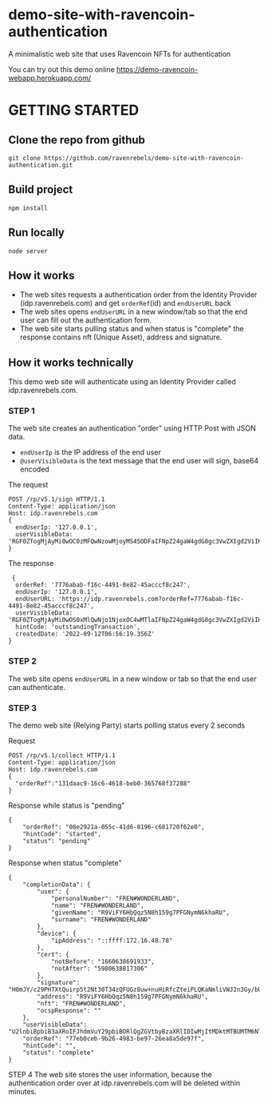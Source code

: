 # demo-site-with-ravencoin-authentication

A minimalistic web site that uses Ravencoin NFTs for authentication

You can try out this demo online https://demo-ravencoin-webapp.herokuapp.com/
# GETTING STARTED

## Clone the repo from github

`git clone https://github.com/ravenrebels/demo-site-with-ravencoin-authentication.git`

## Build project

`npm install`

## Run locally

`node server`

## How it works

- The web sites requests a authentication order from the Identity Provider (idp.ravenrebels.com) and get `orderRef`(id) and `endUserURL` back
- The web sites opens `endUserURL` in a new window/tab so that the end user can fill out the authentication form.
- The web site starts pulling status and when status is "complete" the response contains nft (Unique Asset), address and signature.

 

## How it works technically

This demo web site will authenticate using an Identity Provider called idp.ravenrebels.com.

### STEP 1

The web site creates an authentication "order" using HTTP Post with JSON data.

- `endUserIp` is the IP address of the end user
- `@userVisibleData` is the text message that the end user will sign, base64 encoded

The request

```
POST /rp/v5.1/sign HTTP/1.1
Content-Type: application/json
Host: idp.ravenrebels.com
{
  endUserIp: '127.0.0.1',
  userVisibleData: 'RGF0ZTogMjAyMi0wOC0zMFQwNzowMjoyMS45ODFaIFNpZ24gaW4gdG8gc3VwZXIgd2ViIHNpdGUgZG90IGNvbQ=='
}
```


The response

```
 {
  orderRef: '7776abab-f16c-4491-8e82-45acccf8c247',
  endUserIp: '127.0.0.1',
  endUserURL: 'https://idp.ravenrebels.com?orderRef=7776abab-f16c-4491-8e82-45acccf8c247',
  userVisibleData: 'RGF0ZTogMjAyMi0wOS0xMlQwNjo1NjoxOC4wMTlaIFNpZ24gaW4gdG8gc3VwZXIgd2ViIHNpdGUgZG90IGNvbQ==',
  hintCode: 'outstandingTransaction',
  createdDate: '2022-09-12T06:56:19.356Z'
}
```
### STEP 2
The web site opens `endUserURL` in a new window or tab so that the end user can authenticate.

### STEP 3

The demo web site (Relying Party) starts polling status every 2 seconds

Request

```
POST /rp/v5.1/collect HTTP/1.1
Content-Type: application/json
Host: idp.ravenrebels.com
{
  "orderRef":"131daac9-16c6-4618-beb0-365768f37288"
}
```

Response while status is "pending"

```
{
    "orderRef": "08e2921a-055c-41d6-8196-c681720f62e0",
    "hintCode": "started",
    "status": "pending"
}
```

Response when status "complete"

```
{
    "completionData": {
        "user": {
            "personalNumber": "FREN#WONDERLAND",
            "name": "FREN#WONDERLAND",
            "givenName": "R9ViFY6HbQqz5N8h159g7PFGNymN6khaRU",
            "surname": "FREN#WONDERLAND"
        },
        "device": {
            "ipAddress": "::ffff:172.16.48.78"
        },
        "cert": {
            "notBefore": "1660638691933",
            "notAfter": "5980638817306"
        },
        "signature": "H0mJY/c29PHTXtQuirp5t2Nt30T34zQFUGz8uw+nuHiRfcZteiPLQKaNmliVWJ2n3Gy/bUUIhVelYp3yyLnKhbM=",
        "address": "R9ViFY6HbQqz5N8h159g7PFGNymN6khaRU",
        "nft": "FREN#WONDERLAND",
        "ocspResponse": ""
    },
    "userVisibleData": "U2lnbiBpbiB3aXRoIFJhdmVuY29pbiBORlQgZGVtbyBzaXRlIDIwMjItMDktMTBUMTM6NTE6MzEuODMzWg==",
    "orderRef": "77eb0ceb-9b26-4983-be97-26ea8a5de97f",
    "hintCode": "",
    "status": "complete"
}
```

STEP 4
The web site stores the user information, because the authentication order over at idp.ravenrebels.com will be deleted within minutes.
